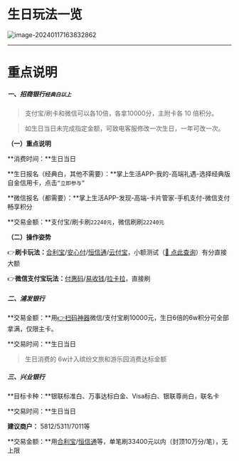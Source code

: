 # 生日玩法一览

![image-20240117163832862](https://wiki.zjkmkj.com/media/202401171639589.png)

---

# 重点说明

##### 一、招商银行`经典白以上`

> 支付宝/刷卡和微信可以各10倍，各拿10000分，主附卡各 10 倍积分。

> 如生日当日未完成指定金额，可致电客服修改一次生日，一年可改一次。

**（一）重点说明**

**消费时间：**生日当日

**生日报名（经典白，其他不需要）：**掌上生活APP-我的-高端礼遇-选择经典版自金信用卡，点击`“立即参与”`

**微信报名（都需要）：**掌上生活APP-发现-高端-卡片管家-手机支付-微信支付畅享积分

**交易金额：**支付宝/刷卡刷`22240元`，微信刷刷`22240元`

**（二）操作姿势**

👉**刷卡玩法：**[合利宝](tool/hlb.md)/[安心付](tool/axf.md)/[恒信通](tool/hxt.md)/[云付宝](tool/yfb.md)，小额测试（[:link: 点此查询](https://www.zjkmkj.com/Weixin/index)）有分直接大额

👉**微信支付宝玩法：**[付惠码](tool/fhm.md)/[易收钱](tool/ysq.md)/[拉卡拉](tool/lkl.md)，直接刷

##### 二、浦发银行

**交易金额：**用[👉扫码神器](tool/smxz.md)微信/支付宝刷10000元，生日6倍的6w积分可全部拿满，仅限主卡。

**交易时间：**生日当日

> 生日消费的 6w计入缤纷文旅和游乐园消费达标金额

##### 三、兴业银行

**目标卡种：**银联标准白、万事达标白金、Visa标白、银联尊尚白，联名卡

**交易时间：**生日当日

**建议商户：** 5812/5311/7011等

**交易金额：**用[合利宝](tool/hlb.md)/[恒信通](tool/hxt.md)等，单笔刷33400元以内（封顶10万分/笔），无上限
